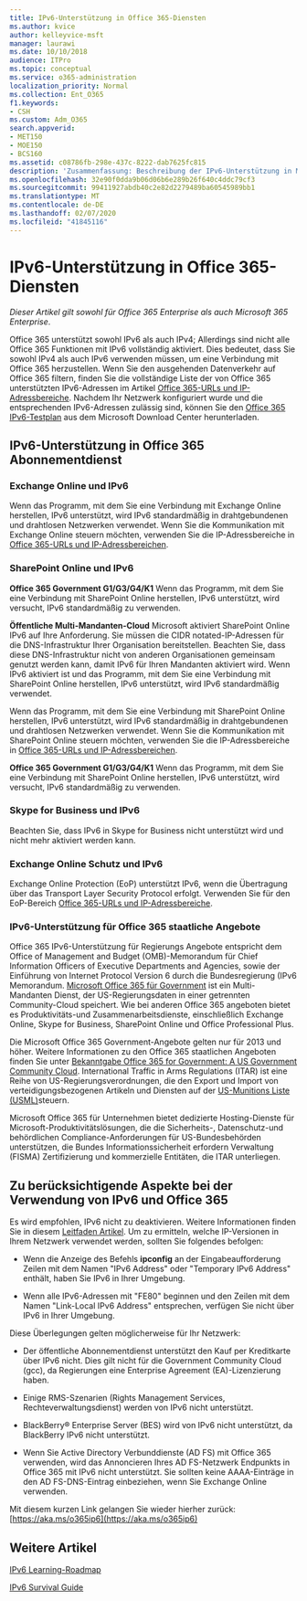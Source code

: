 ```yaml
---
title: IPv6-Unterstützung in Office 365-Diensten
ms.author: kvice
author: kelleyvice-msft
manager: laurawi
ms.date: 10/10/2018
audience: ITPro
ms.topic: conceptual
ms.service: o365-administration
localization_priority: Normal
ms.collection: Ent_O365
f1.keywords:
- CSH
ms.custom: Adm_O365
search.appverid:
- MET150
- MOE150
- BCS160
ms.assetid: c08786fb-298e-437c-8222-dab7625fc815
description: 'Zusammenfassung: Beschreibung der IPv6-Unterstützung in Microsoft Office 365-Komponenten und in Office 365 Government-angeboten.'
ms.openlocfilehash: 32e90f0dda9b06d06b6e289b26f640c4ddc79cf3
ms.sourcegitcommit: 99411927abdb40c2e82d2279489ba60545989bb1
ms.translationtype: MT
ms.contentlocale: de-DE
ms.lasthandoff: 02/07/2020
ms.locfileid: "41845116"
---
```

# <a name="ipv6-support-in-office-365-services"></a>IPv6-Unterstützung in Office 365-Diensten

*Dieser Artikel gilt sowohl für Office 365 Enterprise als auch Microsoft 365 Enterprise*.

Office 365 unterstützt sowohl IPv6 als auch IPv4; Allerdings sind nicht alle Office 365 Funktionen mit IPv6 vollständig aktiviert. Dies bedeutet, dass Sie sowohl IPv4 als auch IPv6 verwenden müssen, um eine Verbindung mit Office 365 herzustellen. Wenn Sie den ausgehenden Datenverkehr auf Office 365 filtern, finden Sie die vollständige Liste der von Office 365 unterstützten IPv6-Adressen im Artikel [Office 365-URLs und IP-Adressbereiche](urls-and-ip-address-ranges.md). Nachdem Ihr Netzwerk konfiguriert wurde und die entsprechenden IPv6-Adressen zulässig sind, können Sie den [Office 365 IPv6-Testplan](https://go.microsoft.com/fwlink/?LinkId=293447) aus dem Microsoft Download Center herunterladen.
  
## <a name="ipv6-support-in-office-365-subscription-service"></a>IPv6-Unterstützung in Office 365 Abonnementdienst

### <a name="exchange-online-and-ipv6"></a>Exchange Online und IPv6

Wenn das Programm, mit dem Sie eine Verbindung mit Exchange Online herstellen, IPv6 unterstützt, wird IPv6 standardmäßig in drahtgebundenen und drahtlosen Netzwerken verwendet. Wenn Sie die Kommunikation mit Exchange Online steuern möchten, verwenden Sie die IP-Adressbereiche in [Office 365-URLs und IP-Adressbereichen](urls-and-ip-address-ranges.md).
  
### <a name="sharepoint-online-and-ipv6"></a>SharePoint Online und IPv6

 **Office 365 Government G1/G3/G4/K1** Wenn das Programm, mit dem Sie eine Verbindung mit SharePoint Online herstellen, IPv6 unterstützt, wird versucht, IPv6 standardmäßig zu verwenden.
  
 **Öffentliche Multi-Mandanten-Cloud** Microsoft aktiviert SharePoint Online IPv6 auf Ihre Anforderung. Sie müssen die CIDR notated-IP-Adressen für die DNS-Infrastruktur Ihrer Organisation bereitstellen. Beachten Sie, dass diese DNS-Infrastruktur nicht von anderen Organisationen gemeinsam genutzt werden kann, damit IPv6 für Ihren Mandanten aktiviert wird. Wenn IPv6 aktiviert ist und das Programm, mit dem Sie eine Verbindung mit SharePoint Online herstellen, IPv6 unterstützt, wird IPv6 standardmäßig verwendet.
  
Wenn das Programm, mit dem Sie eine Verbindung mit SharePoint Online herstellen, IPv6 unterstützt, wird IPv6 standardmäßig in drahtgebundenen und drahtlosen Netzwerken verwendet. Wenn Sie die Kommunikation mit SharePoint Online steuern möchten, verwenden Sie die IP-Adressbereiche in [Office 365-URLs und IP-Adressbereichen](urls-and-ip-address-ranges.md).
  
 **Office 365 Government G1/G3/G4/K1** Wenn das Programm, mit dem Sie eine Verbindung mit SharePoint Online herstellen, IPv6 unterstützt, wird versucht, IPv6 standardmäßig zu verwenden.
  
### <a name="skype-for-business-and-ipv6"></a>Skype for Business und IPv6

Beachten Sie, dass IPv6 in Skype for Business nicht unterstützt wird und nicht mehr aktiviert werden kann.
  
### <a name="exchange-online-protection-and-ipv6"></a>Exchange Online Schutz und IPv6

Exchange Online Protection (EoP) unterstützt IPv6, wenn die Übertragung über das Transport Layer Security Protocol erfolgt. Verwenden Sie für den EoP-Bereich [Office 365-URLs und IP-Adressbereiche](urls-and-ip-address-ranges.md).
  
### <a name="ipv6-support-for-office-365-government-offerings"></a>IPv6-Unterstützung für Office 365 staatliche Angebote

Office 365 IPv6-Unterstützung für Regierungs Angebote entspricht dem Office of Management and Budget (OMB)-Memorandum für Chief Information Officers of Executive Departments and Agencies, sowie der Einführung von Internet Protocol Version 6 durch die Bundesregierung (IPv6 Memorandum. [Microsoft Office 365 für Government](https://go.microsoft.com/fwlink/p/?LinkId=325414) ist ein Multi-Mandanten Dienst, der US-Regierungsdaten in einer getrennten Community-Cloud speichert. Wie bei anderen Office 365 angeboten bietet es Produktivitäts-und Zusammenarbeitsdienste, einschließlich Exchange Online, Skype for Business, SharePoint Online und Office Professional Plus. 

Die Microsoft Office 365 Government-Angebote gelten nur für 2013 und höher. Weitere Informationen zu den Office 365 staatlichen Angeboten finden Sie unter [Bekanntgabe Office 365 for Government: A US Government Community Cloud](https://go.microsoft.com/fwlink/p/?LinkId=325414). International Traffic in Arms Regulations (ITAR) ist eine Reihe von US-Regierungsverordnungen, die den Export und Import von verteidigungsbezogenen Artikeln und Diensten auf der [US-Munitions Liste (USML)](https://go.microsoft.com/fwlink/p/?LinkId=325415)steuern. 

Microsoft Office 365 für Unternehmen bietet dedizierte Hosting-Dienste für Microsoft-Produktivitätslösungen, die die Sicherheits-, Datenschutz-und behördlichen Compliance-Anforderungen für US-Bundesbehörden unterstützen, die Bundes Informationssicherheit erfordern Verwaltung (FISMA) Zertifizierung und kommerzielle Entitäten, die ITAR unterliegen.
  
## <a name="things-to-consider-when-using-ipv6-and-office-365"></a>Zu berücksichtigende Aspekte bei der Verwendung von IPv6 und Office 365

Es wird empfohlen, IPv6 nicht zu deaktivieren. Weitere Informationen finden Sie in diesem [Leitfaden Artikel](https://support.microsoft.com/help/929852/guidance-for-configuring-ipv6-in-windows-for-advanced-users). Um zu ermitteln, welche IP-Versionen in Ihrem Netzwerk verwendet werden, sollten Sie folgendes befolgen:
  
- Wenn die Anzeige des Befehls **ipconfig** an der Eingabeaufforderung Zeilen mit dem Namen "IPv6 Address" oder "Temporary IPv6 Address" enthält, haben Sie IPv6 in Ihrer Umgebung.

- Wenn alle IPv6-Adressen mit "FE80" beginnen und den Zeilen mit dem Namen "Link-Local IPv6 Address" entsprechen, verfügen Sie nicht über IPv6 in Ihrer Umgebung.

Diese Überlegungen gelten möglicherweise für Ihr Netzwerk:
  
- Der öffentliche Abonnementdienst unterstützt den Kauf per Kreditkarte über IPv6 nicht. Dies gilt nicht für die Government Community Cloud (gcc), da Regierungen eine Enterprise Agreement (EA)-Lizenzierung haben.

- Einige RMS-Szenarien (Rights Management Services, Rechteverwaltungsdienst) werden von IPv6 nicht unterstützt.

- BlackBerry® Enterprise Server (BES) wird von IPv6 nicht unterstützt, da BlackBerry IPv6 nicht unterstützt.

- Wenn Sie Active Directory Verbunddienste (AD FS) mit Office 365 verwenden, wird das Annoncieren Ihres AD FS-Netzwerk Endpunkts in Office 365 mit IPv6 nicht unterstützt. Sie sollten keine AAAA-Einträge in den AD FS-DNS-Eintrag einbeziehen, wenn Sie Exchange Online verwenden. 

Mit diesem kurzen Link gelangen Sie wieder hierher zurück: [https://aka.ms/o365ip6](https://aka.ms/o365ip6)
  
## <a name="see-also"></a>Weitere Artikel

[IPv6 Learning-Roadmap](https://docs.microsoft.com/previous-versions/windows/it-pro/windows-server-2008-R2-and-2008/gg250710(v%3dws.10))
  
[IPv6 Survival Guide](https://social.technet.microsoft.com/wiki/contents/articles/1728.ipv6-survival-guide.aspx)
